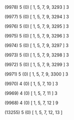 (9978) 5 (0) [ 1, 5, 7, 9, 3293 ] 3 


(9977) 5 (0) [ 1, 5, 7, 9, 3294 ] 3 


(9976) 5 (0) [ 1, 5, 7, 9, 3295 ] 3 


(9975) 5 (0) [ 1, 5, 7, 9, 3296 ] 3 


(9974) 5 (0) [ 1, 5, 7, 9, 3297 ] 3 


(9973) 5 (0) [ 1, 5, 7, 9, 3298 ] 3 


(9972) 5 (0) [ 1, 5, 7, 9, 3299 ] 3 


(9971) 5 (0) [ 1, 5, 7, 9, 3300 ] 3 


(9970) 4 (0) [ 1, 5, 7, 10 ] 3 


(9969) 4 (0) [ 1, 5, 7, 11 ] 3 


(9968) 4 (0) [ 1, 5, 7, 12 ] 9 


(13255) 5 (0) [ 1, 5, 7, 12, 13 ]  


